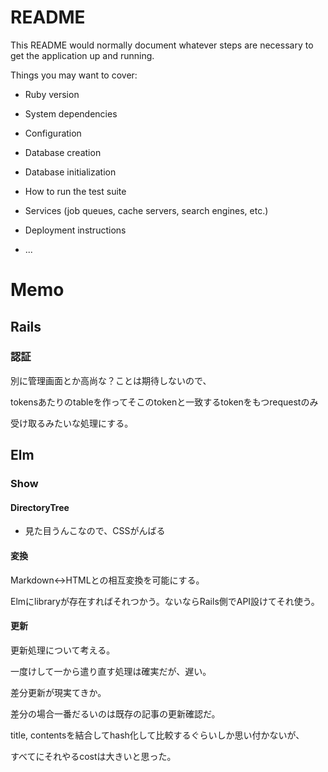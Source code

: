 # README

This README would normally document whatever steps are necessary to get the
application up and running.

Things you may want to cover:

* Ruby version

* System dependencies

* Configuration

* Database creation

* Database initialization

* How to run the test suite

* Services (job queues, cache servers, search engines, etc.)

* Deployment instructions

* ...

# Memo

## Rails

### 認証

別に管理画面とか高尚な？ことは期待しないので、

tokensあたりのtableを作ってそこのtokenと一致するtokenをもつrequestのみ

受け取るみたいな処理にする。

## Elm

### Show

#### DirectoryTree

* 見た目うんこなので、CSSがんばる

#### 変換

Markdown<->HTMLとの相互変換を可能にする。

Elmにlibraryが存在すればそれつかう。ないならRails側でAPI設けてそれ使う。

#### 更新

更新処理について考える。

一度けして一から遣り直す処理は確実だが、遅い。

差分更新が現実てきか。

差分の場合一番だるいのは既存の記事の更新確認だ。

title, contentsを結合してhash化して比較するぐらいしか思い付かないが、

すべてにそれやるcostは大きいと思った。

